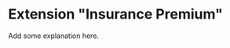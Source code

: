 Extension "Insurance Premium"
==============================================================

Add some explanation here.
